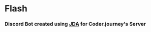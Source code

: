 # Flash

### Discord Bot created using [JDA](https://github.com/DV8FromTheWorld/JDA) for Coder.journey's Server
